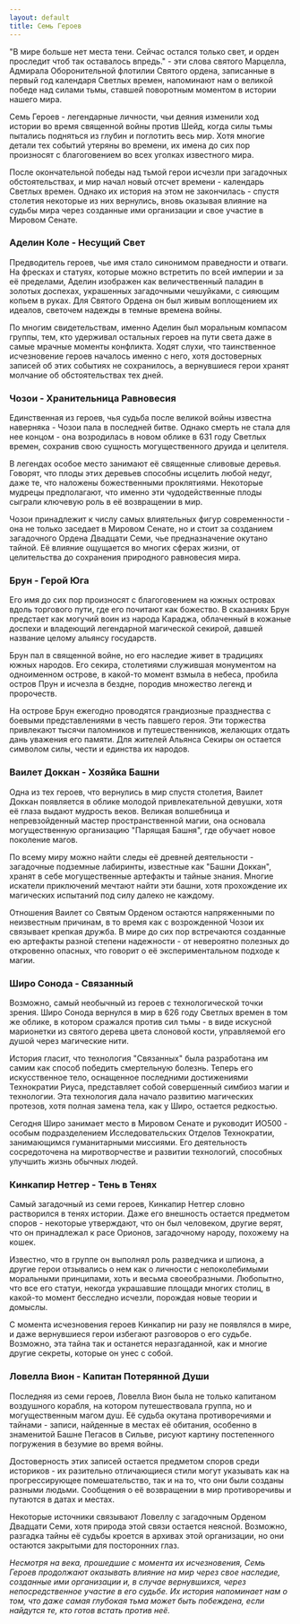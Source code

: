 ```yaml
---
layout: default
title: Семь Героев
---
```


"В мире больше нет места тени. Сейчас остался только свет, и орден проследит чтоб так оставалось впредь." - эти слова святого Марцелла, Адмирала Оборонительной флотилии Святого ордена, записанные в первый год календаря Светлых времен, напоминают нам о великой победе над силами тьмы, ставшей поворотным моментом в истории нашего мира.

Семь Героев - легендарные личности, чьи деяния изменили ход истории во время священной войны против Шейд, когда силы тьмы пытались подняться из глубин и поглотить весь мир. Хотя многие детали тех событий утеряны во времени, их имена до сих пор произносят с благоговением во всех уголках известного мира.

После окончательной победы над тьмой герои исчезли при загадочных обстоятельствах, и мир начал новый отсчет времени - календарь Светлых времен. Однако их история на этом не закончилась - спустя столетия некоторые из них вернулись, вновь оказывая влияние на судьбы мира через созданные ими организации и свое участие в Мировом Сенате.

### Аделин Коле - Несущий Свет

Предводитель героев, чье имя стало синонимом праведности и отваги. На фресках и статуях, которые можно встретить по всей империи и за её пределами, Аделин изображен как величественный паладин в золотых доспехах, украшенных загадочными чешуйками, с сияющим копьем в руках. Для Святого Ордена он был живым воплощением их идеалов, светочем надежды в темные времена войны.

По многим свидетельствам, именно Аделин был моральным компасом группы, тем, кто удерживал остальных героев на пути света даже в самые мрачные моменты конфликта. Ходят слухи, что таинственное исчезновение героев началось именно с него, хотя достоверных записей об этих событиях не сохранилось, а вернувшиеся герои хранят молчание об обстоятельствах тех дней.

### Чозои - Хранительница Равновесия

Единственная из героев, чья судьба после великой войны известна наверняка - Чозои пала в последней битве. Однако смерть не стала для нее концом - она возродилась в новом облике в 631 году Светлых времен, сохранив свою сущность могущественного друида и целителя.

В легендах особое место занимают её священные сливовые деревья. Говорят, что плоды этих деревьев способны исцелить любой недуг, даже те, что наложены божественными проклятиями. Некоторые мудрецы предполагают, что именно эти чудодейственные плоды сыграли ключевую роль в её возвращении в мир.

Чозои принадлежит к числу самых влиятельных фигур современности - она не только заседает в Мировом Сенате, но и стоит за созданием загадочного Ордена Двадцати Семи, чье предназначение окутано тайной. Её влияние ощущается во многих сферах жизни, от целительства до сохранения природного равновесия мира.

### Брун - Герой Юга

Его имя до сих пор произносят с благоговением на южных островах вдоль торгового пути, где его почитают как божество. В сказаниях Брун предстает как могучий воин из народа Караджа, облаченный в кожаные доспехи и владеющий легендарной магической секирой, давшей название целому альянсу государств.

Брун пал в священной войне, но его наследие живет в традициях южных народов. Его секира, столетиями служившая монументом на одноименном острове, в какой-то момент взмыла в небеса, пробила остров Прун и исчезла в бездне, породив множество легенд и пророчеств.

На острове Брун ежегодно проводятся грандиозные празднества с боевыми представлениями в честь павшего героя. Эти торжества привлекают тысячи паломников и путешественников, желающих отдать дань уважения его памяти. Для жителей Альянса Секиры он остается символом силы, чести и единства их народов.

### Ваилет Доккан - Хозяйка Башни

Одна из тех героев, что вернулись в мир спустя столетия, Ваилет Доккан появляется в облике молодой привлекательной девушки, хотя её глаза выдают мудрость веков. Великая волшебница и непревзойденный мастер пространственной магии, она основала могущественную организацию "Парящая Башня", где обучает новое поколение магов.

По всему миру можно найти следы её древней деятельности - загадочные подземные лабиринты, известные как "Башни Доккан", хранят в себе могущественные артефакты и тайные знания. Многие искатели приключений мечтают найти эти башни, хотя прохождение их магических испытаний под силу далеко не каждому.

Отношения Ваилет со Святым Орденом остаются напряженными по неизвестным причинам, в то время как с возрожденной Чозои их связывает крепкая дружба. В мире до сих пор встречаются созданные ею артефакты разной степени надежности - от невероятно полезных до откровенно опасных, что говорит о её экспериментальном подходе к магии.

### Широ Сонода - Связанный

Возможно, самый необычный из героев с технологической точки зрения. Широ Сонода вернулся в мир в 626 году Светлых времен в том же облике, в котором сражался против сил тьмы - в виде искусной марионетки из святого дерева цвета слоновой кости, управляемой его душой через магические нити.

История гласит, что технология "Связанных" была разработана им самим как способ победить смертельную болезнь. Теперь его искусственное тело, оснащенное последними достижениями Технократии Риуса, представляет собой совершенный симбиоз магии и технологии. Эта технология дала начало развитию магических протезов, хотя полная замена тела, как у Широ, остается редкостью.

Сегодня Широ занимает место в Мировом Сенате и руководит ИО500 - особым подразделением Исследовательских Отделов Технократии, занимающимся гуманитарными миссиями. Его деятельность сосредоточена на миротворчестве и развитии технологий, способных улучшить жизнь обычных людей.

### Кинкапир Нетгер - Тень в Тенях

Самый загадочный из семи героев, Кинкапир Нетгер словно растворился в тенях истории. Даже его внешность остается предметом споров - некоторые утверждают, что он был человеком, другие верят, что он принадлежал к расе Орионов, загадочному народу, похожему на кошек.

Известно, что в группе он выполнял роль разведчика и шпиона, а другие герои отзывались о нем как о личности с непоколебимыми моральными принципами, хоть и весьма своеобразными. Любопытно, что все его статуи, некогда украшавшие площади многих столиц, в какой-то момент бесследно исчезли, порождая новые теории и домыслы.

С момента исчезновения героев Кинкапир ни разу не появлялся в мире, и даже вернувшиеся герои избегают разговоров о его судьбе. Возможно, эта тайна так и останется неразгаданной, как и многие другие секреты, которые он унес с собой.

### Ловелла Вион - Капитан Потерянной Души

Последняя из семи героев, Ловелла Вион была не только капитаном воздушного корабля, на котором путешествовала группа, но и могущественным магом душ. Её судьба окутана противоречиями и тайнами - записи, найденные в местах её обитания, особенно в знаменитой Башне Пегасов в Сильве, рисуют картину постепенного погружения в безумие во время войны.

Достоверность этих записей остается предметом споров среди историков - их разительно отличающиеся стили могут указывать как на прогрессирующее помешательство, так и на то, что они были созданы разными людьми. Сообщения о её возвращении в мир противоречивы и путаются в датах и местах.

Некоторые источники связывают Ловеллу с загадочным Орденом Двадцати Семи, хотя природа этой связи остается неясной. Возможно, разгадка тайны её судьбы кроется в архивах этой организации, но они остаются закрытыми для посторонних глаз.

*Несмотря на века, прошедшие с момента их исчезновения, Семь Героев продолжают оказывать влияние на мир через свое наследие, созданные ими организации и, в случае вернувшихся, через непосредственное участие в его судьбе. Их история напоминает нам о том, что даже самая глубокая тьма может быть побеждена, если найдутся те, кто готов встать против неё.*